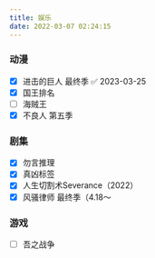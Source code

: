 ```yaml
---
title: 娱乐
date: 2022-03-07 02:24:15
---
```

### 动漫
- [x] 进击的巨人 最终季 ✅ 2023-03-25
- [x] 国王排名
- [ ] 海贼王
- [x] 不良人 第五季
### 剧集
- [x] 勿言推理
- [x] 真凶标签
- [x] 人生切割术Severance（2022）
- [x] 风骚律师 最终季（4.18～
### 游戏
- [ ] 吾之战争